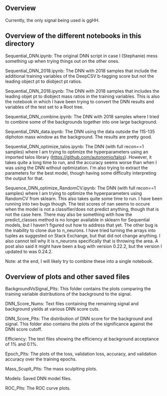 ## Overview
Currently, the only signal being used is ggHH. 

## Overview of the different notebooks in this directory
Sequential_DNN.ipynb: The original DNN script in case I (Stephanie) mess something up when trying things out on the other ones. 

Sequential_DNN_2018.ipynb: The DNN with 2018 samples that include the additional training variables of the DeepCSV b-tagging score but not the leading object pt to diobject pt ratios.

Sequential_DNN_2018.ipynb: The DNN with 2018 samples that includes the leading objet pt to diobject mass ratios in the training variables. This is also the notebook in which I have been trying to convert the DNN results and variables of the test set to a Root tree. 

Sequential_DNN_combine.ipynb: The DNN with 2018 samples where I tried to combine some of the backgrounds together into one large background. 

Sequential_DNN_data.ipynb: The DNN using the data outside the 115-135 diphoton mass window as the background. The results are pretty good. 

Sequential_DNN_optimize_talos.ipynb: The DNN (with full recon==1 samples) where I am trying to optimize the hyperparameters using an imported talos library (https://github.com/autonomio/talos). However, it takes quite a long time to run, and the accuracy seems worse than when I was using the DNN without optimization. I'm also trying to extract the parameters for the best model, though having some difficulty interpreting the output for that.

Sequence_DNN_optimize_RandomCV.ipynb: The DNN (with full recon==1 samples) where I am trying to optimize the hyperparameters using RandomCV from sklearn. This also takes quite some time to run. I have been running into two bugs though. The test scores of nan seems to occure when the model is not a classifier/does not predict anything, though that is not the case here. There may also be something with how the predict_classes method is no longer available in sklearn for Sequential models, but I haven't figured out how to address that yet. The other bug is the inability to clone due to n_neurons. I have tried turning the arrays into tuples as suggested on Stack Exchange, but that did not change anything. I also cannot tell why it is n_neurons specifically that is throwing the area. A post also said it might have been a bug with version 0.22.2, but the version I updated to was 0.24.2. 

Note: at the end, I will likely try to combine these into a single notebook.

## Overview of plots and other saved files
BackgroundVsSignal_Plts: This folder contains the plots comparing the training variable distributions of the background to the signal. 

DNN_Score_Nums: Text files containing the remaining signal and background yields at various DNN score cuts.

DNN_Score_Plts: The distribution of DNN score for the background and signal. This folder also contains the plots of the significance against the DNN score cutoff.

Efficiency: The text files showing the efficiency at background acceptance of 1% and 0.1%.

Epoch_Plts: The plots of the loss, validation loss, accuracy, and validation accuracy over the training epochs. 

Mass_Scuplt_Plts: The mass sculplting plots.

Models: Saved DNN model files.

ROC_Plts: The ROC curve plots. 
